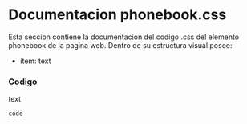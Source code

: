 
# Documentacion phonebook.css

Esta seccion contiene la documentacion del codigo .css del elemento phonebook de la pagina web. Dentro de su estructura visual posee: 
*  item: text

### Codigo
text

``` css
code
```
